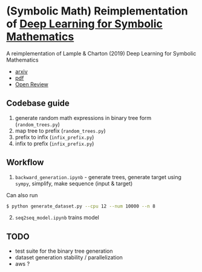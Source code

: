 # (Symbolic Math) Reimplementation of [Deep Learning for Symbolic Mathematics](https://arxiv.org/abs/1912.01412)

A reimplementation of Lample & Charton (2019) Deep Learning for Symbolic Mathematics
- [arxiv](https://arxiv.org/abs/1912.01412)
- [pdf](https://arxiv.org/pdf/1912.01412)
- [Open Review](https://openreview.net/forum?id=S1eZYeHFDS)

## Codebase guide

1. generate random math expressions in binary tree form (`random_trees.py`)
2. map tree to prefix (`random_trees.py`)
3. prefix to infix (`infix_prefix.py`)
4. infix to prefix (`infix_prefix.py`)

## Workflow

1. `backward_generation.ipynb` - generate trees, generate target using `sympy`, simplify, make sequence (input & target)

Can also run
```bash
$ python generate_dataset.py --cpu 12 --num 10000 --n 8
```

2. `seq2seq_model.ipynb` trains model

## TODO

- test suite for the binary tree generation
- dataset generation stability / parallelization
- aws ?
